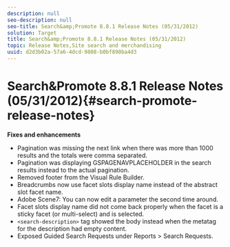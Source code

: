 ```yaml
---
description: null
seo-description: null
seo-title: Search&amp;Promote 8.8.1 Release Notes (05/31/2012)
solution: Target
title: Search&amp;Promote 8.8.1 Release Notes (05/31/2012)
topic: Release Notes,Site search and merchandising
uuid: d2d3b02a-57a6-4dcd-9808-b0bf890ba4d3
---
```


# Search&amp;Promote 8.8.1 Release Notes (05/31/2012){#search-promote-release-notes}

 **Fixes and enhancements**

* Pagination was missing the next link when there was more than 1000 results and the totals were comma separated. 
* Pagination was displaying GSPAGENAVPLACEHOLDER in the search results instead to the actual pagination. 
* Removed footer from the Visual Rule Builder. 
* Breadcrumbs now use facet slots display name instead of the abstract slot facet name. 
* Adobe Scene7: You can now edit a parameter the second time around. 
* Facet slots display name did not come back properly when the facet is a sticky facet (or multi-select) and is selected. 
* `<search-description>` tag showed the body instead when the metatag for the description had empty content. 
* Exposed Guided Search Requests under Reports > Search Requests.


